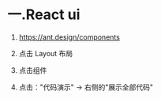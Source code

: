 # 一.React ui

1. https://ant.design/components

2. 点击 Layout 布局

3. 点击组件

4. 点击："代码演示" -> 右侧的"展示全部代码"